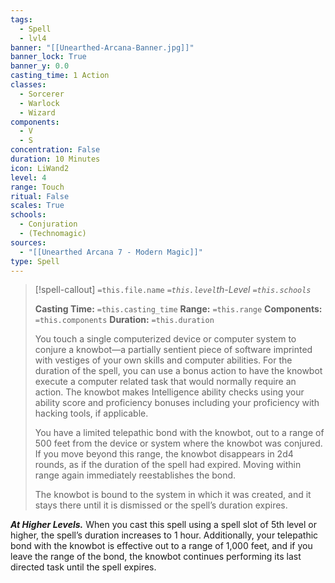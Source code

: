 ```yaml
---
tags:
  - Spell
  - lvl4
banner: "[[Unearthed-Arcana-Banner.jpg]]"
banner_lock: True
banner_y: 0.0
casting_time: 1 Action
classes:
  - Sorcerer
  - Warlock
  - Wizard
components:
  - V
  - S
concentration: False
duration: 10 Minutes
icon: LiWand2
level: 4
range: Touch
ritual: False
scales: True
schools:
  - Conjuration
  - (Technomagic)
sources:
  - "[[Unearthed Arcana 7 - Modern Magic]]"
type: Spell
---
```

>[!spell-callout] `=this.file.name`
>*`=this.level`th-Level `=this.schools`*
>
>**Casting Time:** `=this.casting_time`
>**Range:** `=this.range`
>**Components:** `=this.components`
>**Duration:** `=this.duration`
>
>You touch a single computerized device or computer system to conjure a knowbot—a partially sentient piece of software imprinted with vestiges of your own skills and computer abilities. For the duration of the spell, you can use a bonus action to have the knowbot execute a computer related task that would normally require an action. The knowbot makes Intelligence ability checks using your ability score and proficiency bonuses including your proficiency with hacking tools, if applicable.
>
>You have a limited telepathic bond with the knowbot, out to a range of 500 feet from the device or system where the knowbot was conjured. If you move beyond this range, the knowbot disappears in 2d4 rounds, as if the duration of the spell had expired. Moving within range again immediately reestablishes the bond.
>
>The knowbot is bound to the system in which it was created, and it stays there until it is dismissed or the spell’s duration expires.
>
>
***At Higher Levels.*** </em> When you cast this spell using a spell slot of 5th level or higher, the spell’s duration increases to 1 hour. Additionally, your telepathic bond with the knowbot is effective out to a range of 1,000 feet, and if you leave the range of the bond, the knowbot continues performing its last directed task until the spell expires.